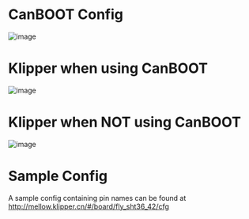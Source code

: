 
# CanBOOT Config

![image](https://user-images.githubusercontent.com/124253477/221396312-ccac2835-ce43-4faf-a0c7-f5f9078adff9.png)

# Klipper when using CanBOOT

![image](https://user-images.githubusercontent.com/124253477/221396323-83dd84e5-b661-4472-8074-ea45aa19dced.png)

# Klipper when **NOT** using CanBOOT

![image](https://user-images.githubusercontent.com/124253477/221396331-f32caaac-89a2-4d85-8b88-259681912662.png)

# Sample Config

A sample config containing pin names can be found at http://mellow.klipper.cn/#/board/fly_sht36_42/cfg
